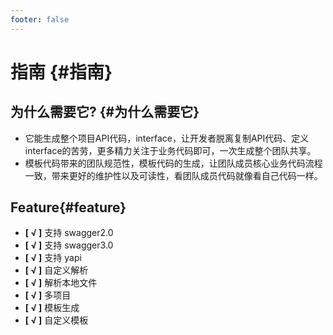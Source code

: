 ```yaml
---
footer: false
---
```


# 指南 {#指南}

## 为什么需要它? {#为什么需要它}

* 它能生成整个项目API代码，interface，让开发者脱离复制API代码、定义interface的苦劳，更多精力关注于业务代码即可，一次生成整个团队共享。
* 模板代码带来的团队规范性，模板代码的生成，让团队成员核心业务代码流程一致，带来更好的维护性以及可读性，看团队成员代码就像看自己代码一样。

## Feature{#feature}

- <strong style="color:var(--vt-c-green);">[ √ ]</strong> 支持 swagger2.0
- <strong style="color:var(--vt-c-green);">[ √ ]</strong> 支持 swagger3.0
- <strong style="color:var(--vt-c-green);">[ √ ]</strong> 支持 yapi
- <strong style="color:var(--vt-c-green);">[ √ ]</strong> 自定义解析
- <strong style="color:var(--vt-c-green);">[ √ ]</strong> 解析本地文件
- <strong style="color:var(--vt-c-green);">[ √ ]</strong> 多项目
- <strong style="color:var(--vt-c-green);">[ √ ]</strong> 模板生成
- <strong style="color:var(--vt-c-green);">[ √ ]</strong> 自定义模板
